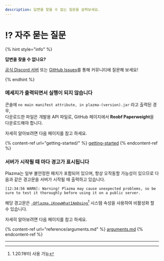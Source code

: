 ```yaml
---
description: 답변을 찾을 수 없는 질문을 살펴보세요.
---
```


# ⁉️ 자주 묻는 질문

{% hint style="info" %}

**답변을 찾을 수 없나요?**

[공식 Discord 서버](https://discord.gg/MmfC52K8A8) 또는 [GitHub Issues](https://github.com/PlazmaMC/PlazmaBukkit/issues)를 통해 커뮤니티에 질문해 보세요!

{% endhint %}

### 메세지가 출력되면서 실행이 되지 않습니다

콘솔에 `no main manifest attribute, in plazma-(version).jar` 라고 출력된 경우,\
다운로드한 파일은 개발용 API 파일로, GitHub 페이지에서 **Reobf Paperweight**을 다운로드해야 합니다.

자세히 알아보려면 다음 페이지를 참고 하세요.

{% content-ref url="getting-started/" %}
[getting-started](getting-started#id-2)
{% endcontent-ref %}

### 서버가 시작될 때 마다 경고가 표시됩니다

Plazma는 일부 불안정한 패치가 포함되어 있으며, 항상 오작동할 가능성이 있으므로 다음과 같은 경고문을 서버가 시작될 때 출력하고 있습니다.

```log
[12:34:56 WARN]: Warning! Plazma may cause unexpected problems, so be sure to test it thoroughly before using it on a public server.
```

해당 경고문은 [`-DPlazma.iKnowWhatIAmDoing`](#user-content-fn-1)[^1] 시스템 속성을 사용하여 비활성화 할 수 있습니다.

자세히 알아보려면 다음 페이지를 참고 하세요.

{% content-ref url="reference/arguments.md" %}
[arguments.md](reference/arguments.md#plazma.iknowwhatiamdoing)
{% endcontent-ref %}

***

[^1]: 1.20.1부터 사용 가능
